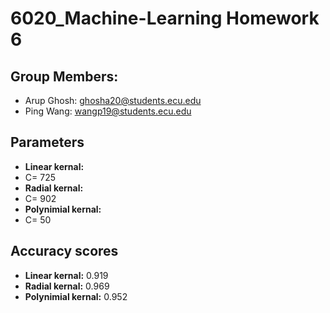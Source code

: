 # 6020_Machine-Learning Homework 6
## Group Members:
- Arup Ghosh: ghosha20@students.ecu.edu
- Ping Wang: wangp19@students.ecu.edu
## Parameters
- **Linear kernal:**
- C= 725
- **Radial kernal:**
- C= 902
- **Polynimial kernal:**
- C= 50

## Accuracy scores
- **Linear kernal:** 0.919
- **Radial kernal:** 0.969
- **Polynimial kernal:** 0.952



